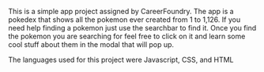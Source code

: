 This is a simple app project assigned by CareerFoundry. The app is a pokedex that shows all the pokemon ever created from 1 to 1,126. If you need help finding a pokemon just use the searchbar to find it. Once you find the pokemon you are searching for feel free to click on it and learn some cool stuff about them in the modal that will pop up.

The languages used for this project were Javascript, CSS, and HTML
